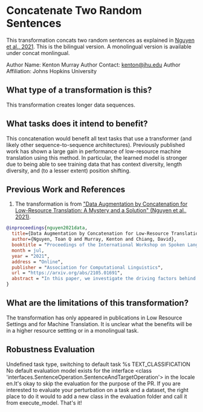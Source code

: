 # Concatenate Two Random Sentences
This transformation concats two random sentences as explained in [Nguyen et al., 2021](https://arxiv.org/abs/2105.01691). This is the bilingual version. A monolingual version is available under concat monlingual.

Author Name: Kenton Murray
Author Contact: kenton@jhu.edu
Author Affiliation: Johns Hopkins University

## What type of a transformation is this?
This transformation creates longer data sequences.

## What tasks does it intend to benefit?
This concatenation would benefit all text tasks that use a transformer (and likely other sequence-to-sequence architectures). Previously published work has shown a large gain in performance of low-resource machine translation using this method. In particular, the learned model is stronger due to being able to see training data that has context diversity, length diversity, and (to a lesser extent) position shifting.  

## Previous Work and References
1) The transformation is from ["Data Augmentation by Concatenation for Low-Resource Translation: A Mystery and a Solution" (Nguyen et al., 2021)](https://arxiv.org/abs/2105.01691). 
```bibtex
@inproceedings{nguyen2021data,
  title={Data Augmentation by Concatenation for Low-Resource Translation: A Mystery and a Solution},
  author={Nguyen, Toan Q and Murray, Kenton and Chiang, David},
  booktitle = "Proceedings of the International Workshop on Spoken Language Translation",
  month = jul,
  year = "2021",
  address = "Online",
  publisher = "Association for Computational Linguistics",
  url = "https://arxiv.org/abs/2105.01691",
  abstract = "In this paper, we investigate the driving factors behind concatenation, a simple but effective data augmentation method for low-resource neural machine translation. Our experiments suggest that discourse context is unlikely the cause for the improvement of about +1 BLEU across four language pairs. Instead, we demonstrate that the improvement comes from three other factors unrelated to discourse: context diversity, length diversity, and (to a lesser extent) position shifting.",
}
```

## What are the limitations of this transformation?
The transformation has only appeared in publications in Low Resource Settings and for Machine Translation. It is unclear what the benefits will be in a higher resource settting or in a monolingual task.

## Robustness Evaluation 
Undefined task type, switching to default task %s TEXT_CLASSIFICATION
No default evaluation model exists for the interface <class 'interfaces.SentenceOperation.SentenceAndTargetOperation'> in the locale en.It's okay to skip the evaluation for the purpose of the PR. If you are interested to evaluate your perturbation on a task and a dataset, the right place to do it would to add a new class in the evaluation folder and call it from execute_model. That's it!
